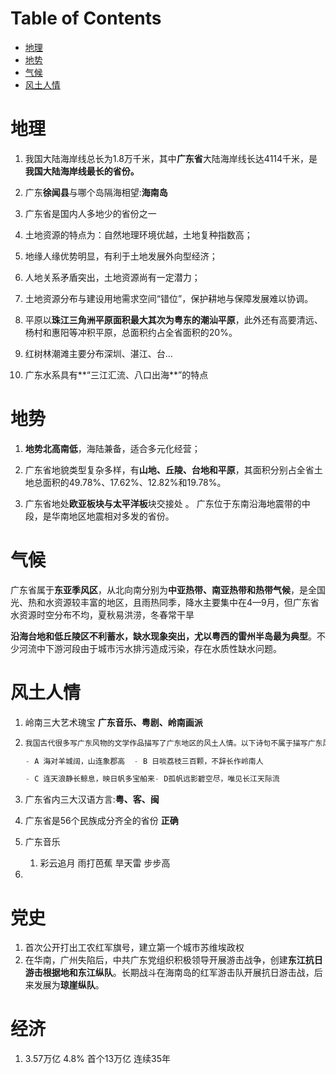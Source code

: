 # Table of Contents

* [地理](#地理)
* [地势](#地势)
* [气候](#气候)
* [风土人情](#风土人情)






# 地理 



1.  我国大陆海岸线总长为1.8万千米，其中**广东省**大陆海岸线长达4114千米，是**我国大陆海岸线最长的省份。** 

2.  广东**徐闻县**与哪个岛隔海相望:**海南岛**

3.  广东省是国内人多地少的省份之一 

4.  土地资源的特点为：自然地理环境优越，土地复种指数高；

5. 地缘人缘优势明显，有利于土地发展外向型经济；

6. 人地关系矛盾突出，土地资源尚有一定潜力；

7. 土地资源分布与建设用地需求空间“错位”，保护耕地与保障发展难以协调。 

8. 平原以**珠江三角洲平原面积最大其次为粤东的潮汕平原**，此外还有高要清远、杨村和惠阳等冲积平原，总面积约占全省面积的20%。

9. 红树林潮滩主要分布深圳、湛江、台…

10. 广东水系具有**“三江汇流、八口出海**”的特点

    

# 地势

1.  **地势北高南低**，海陆兼备，适合多元化经营；

2. 广东省地貌类型复杂多样，有**山地、丘陵、台地和平原**，其面积分别占全省土地总面积的49.78%、17.62%、12.82%和19.78%。 

3.  广东省地处**欧亚板块与太平洋板**块交接处 。 广东位于东南沿海地震带的中段，是华南地区地震相对多发的省份。 

# 气候

 广东省属于**东亚季风区**，从北向南分别为**中亚热带、南亚热带和热带气候**，是全国光、热和水资源较丰富的地区，且雨热同季，降水主要集中在4—9月，但广东省水资源时空分布不均，夏秋易洪涝，冬春常干旱 

 **沿海台地和低丘陵区不利蓄水，缺水现象突出，尤以粤西的雷州半岛最为典型**。不少河流中下游河段由于城市污水排污造成污染，存在水质性缺水问题。 

# 风土人情

1. 岭南三大艺术瑰宝
   **广东音乐、粤剧、岭南画派**

2. ```java
   我国古代很多写广东风物的文学作品描写了广东地区的风土人情。以下诗句不属于描写广东风物的是（ ）。
   
   - A 海对羊城阔，山连象郡高  - B 日啖荔枝三百颗，不辞长作岭南人
   
   - C 连天浪静长鲸息，映日帆多宝舶来- D孤帆远影碧空尽，唯见长江天际流
   ```

3. 广东省内三大汉语方言:**粤、客、闽**

4. 广东省是56个民族成分齐全的省份  **正确**

5. 广东音乐

   1. 彩云追月 雨打芭蕉 旱天雷 步步高

6. 


# 党史

1. 首次公开打出工农红军旗号，建立第一个城市苏维埃政权
2. 在华南，广州失陷后，中共广东党组织积极领导开展游击战争，创建**东江抗日游击根据地和东江纵队**。长期战斗在海南岛的红军游击队开展抗日游击战，后来发展为**琼崖纵队**。





# 经济 

1. 3.57万亿 4.8% 首个13万亿  连续35年
